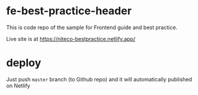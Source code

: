 # fe-best-practice-header

This is code repo of the sample for Frontend guide and best practice.

Live site is at https://niteco-bestpractice.netlify.app/


# deploy

Just push `master` branch (to Github repo) and it will automatically published on Netlify
